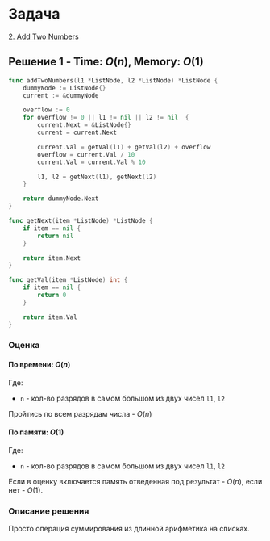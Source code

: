 # Задача

[2. Add Two Numbers](https://leetcode.com/problems/add-two-numbers/)

## Решение 1 - Time: $O(n)$, Memory: $O(1)$

```go
func addTwoNumbers(l1 *ListNode, l2 *ListNode) *ListNode {
    dummyNode := ListNode{}
    current := &dummyNode

    overflow := 0
    for overflow != 0 || l1 != nil || l2 != nil  {
        current.Next = &ListNode{}
        current = current.Next

        current.Val = getVal(l1) + getVal(l2) + overflow
        overflow = current.Val / 10
        current.Val = current.Val % 10

        l1, l2 = getNext(l1), getNext(l2)
    }

    return dummyNode.Next
}

func getNext(item *ListNode) *ListNode {
    if item == nil {
        return nil
    }

    return item.Next
}

func getVal(item *ListNode) int {
    if item == nil {
        return 0
    }

    return item.Val
}
```

### Оценка 

#### По времени: $O(n)$
Где:
* `n` - кол-во разрядов в самом большом из двух чисел `l1`, `l2`

Пройтись по всем разрядам числа - $O(n)$

#### По памяти: $O(1)$
Где:
* `n` - кол-во разрядов в самом большом из двух чисел `l1`, `l2`

Если в оценку включается память отведенная под результат - $O(n)$, если нет - $O(1)$.

### Описание решения
Просто операция суммирования из длинной арифметика на списках.